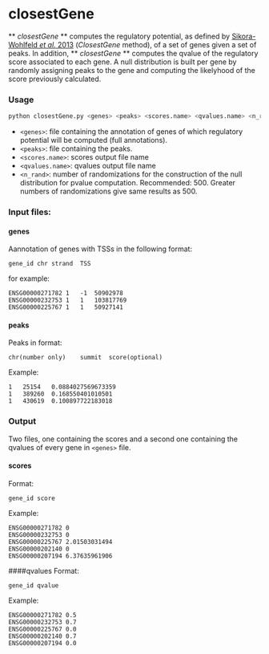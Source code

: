 # closestGene
** *closestGene* ** computes the regulatory potential, as defined by
[Sikora-Wohlfeld *et al.* 2013][1] (*ClosestGene* method), of a set of genes given a set of peaks. 
In addition, ** *closestGene* ** computes the qvalue of the regulatory score associated to each gene. A null distribution is built per gene by randomly assigning peaks to the gene and computing the likelyhood of the score previously calculated. 

### Usage
```bash
python closestGene.py <genes> <peaks> <scores.name> <qvalues.name> <n_rand>
```
  * `<genes>`: file containing the annotation of genes of which regulatory potential will be computed (full annotations).
  * `<peaks>`: file containing the peaks.
  * `<scores.name>`: scores output file name
  * `<qvalues.name>`: qvalues output file name
  * `<n_rand>`: number of randomizations for the construction of the null distribution for pvalue computation. Recommended: 500. Greater numbers of randomizations give same results as 500.
  
### Input files:

#### genes
Aannotation of genes with TSSs in the following format:
```
gene_id	chr	strand	TSS
```
for example:
```
ENSG00000271782	1	-1	50902978
ENSG00000232753	1	1	103817769
ENSG00000225767	1	1	50927141
```

#### peaks

Peaks in format:
```
chr(number only)	summit	score(optional)
```
Example:
```
1	25154	0.0884027569673359
1	389260	0.168550401010501
1	430619	0.100897722183018
```

### Output
Two files, one containing the scores and a second one containing the qvalues of every gene in `<genes>` file.
#### scores

Format:

```
gene_id	score
```
Example:
```
ENSG00000271782	0
ENSG00000232753	0
ENSG00000225767	2.01503031494
ENSG00000202140	0
ENSG00000207194	6.37635961906
```
####qvalues 
Format:
```
gene_id	qvalue
```
Example:
```
ENSG00000271782	0.5
ENSG00000232753	0.7
ENSG00000225767	0.0
ENSG00000202140	0.7
ENSG00000207194	0.0
```



[1]: http://journals.plos.org/ploscompbiol/article?id=10.1371/journal.pcbi.1003342
